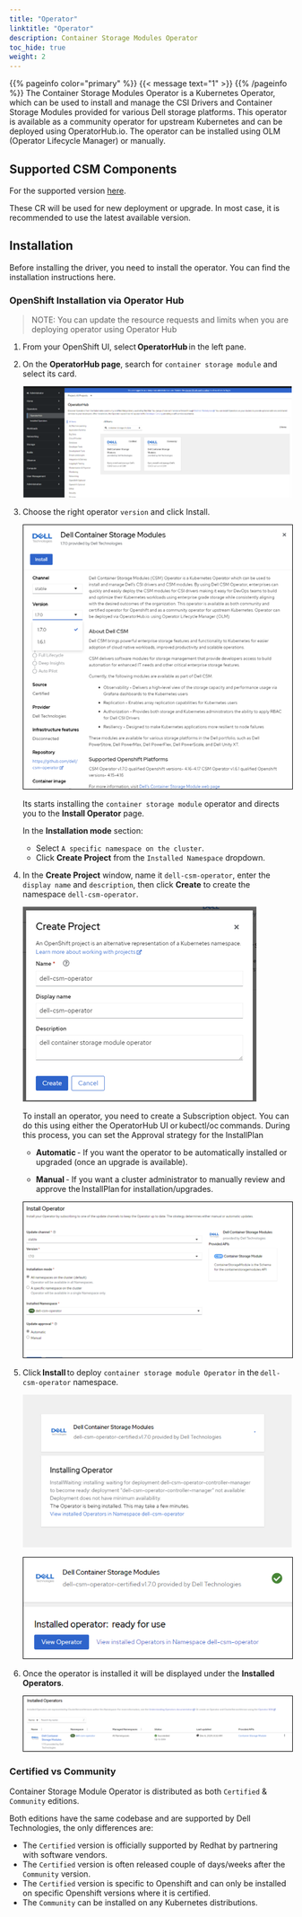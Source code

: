 ```yaml
---
title: "Operator"
linktitle: "Operator"
description: Container Storage Modules Operator
toc_hide: true 
weight: 2
---
```

{{% pageinfo color="primary" %}}
{{< message text="1" >}}
{{% /pageinfo %}}
The Container Storage Modules Operator is a Kubernetes Operator, which can be used to install and manage the CSI Drivers and Container Storage Modules provided for various Dell storage platforms. This operator is available as a community operator for upstream Kubernetes and can be deployed using OperatorHub.io. The operator can be installed using OLM (Operator Lifecycle Manager) or manually.

## Supported CSM Components
For the supported version [here](../../../supportmatrix/#operator-compatibility-matrix).

These CR will be used for new deployment or upgrade. In most case, it is recommended to use the latest available version.

## Installation

Before installing the driver, you need to install the operator. You can find the installation instructions here.


### OpenShift Installation via Operator Hub
<!--
>NOTE: You can update the resource requests and limits when you are deploying operator using Operator Hub

`dell-csm-operator` can be installed via Operator Hub on upstream Kubernetes clusters & Red Hat OpenShift Clusters.

The installation process involves the creation of a `Subscription` object either via the _OperatorHub_ UI or using `kubectl/oc`. While creating the `Subscription` you can set the Approval strategy for the `InstallPlan` for the operator to:

* _Automatic_ - If you want the operator to be automatically installed or upgraded (once an upgrade is available).
* _Manual_ - If you want a cluster administrator to manually review and approve the `InstallPlan` for installation/upgrades.

![OpenShit Operator Hub CSM install](./../../../../../images/deployment/operator_hub_install.gif) 
--> 
>NOTE: You can update the resource requests and limits when you are deploying operator using Operator Hub

1. From your OpenShift UI, select **OperatorHub** in the left pane.

2. On the **OperatorHub page**, search for `container storage module` and select its card.

   <img src="./../../../../../images/deployment/operator/operatorhub_page.png" ><br> 

3. Choose the right operator `version` and click Install.

   <img src="./../../../../../images/deployment/operator/operator_version.png" style="border:1px solid black"> <br> 

   Its starts installing the `container storage module` operator and directs you to the **Install Operator** page.

   In the **Installation mode** section:
   - Select `A specific namespace on the cluster`.
   - Click **Create Project** from the `Installed Namespace` dropdown.

4. In the **Create Project** window, name it `dell-csm-operator`, enter the `display name` and `description`, then click **Create** to create the namespace `dell-csm-operator`.

   <img src="./../../../../../images/deployment/operator/create_project.png"> </br>

   To install an operator, you need to create a Subscription object. You can do this using either the OperatorHub UI or kubectl/oc commands. During this process, you can set the Approval strategy for the InstallPlan 

   * **Automatic** - If you want the operator to be automatically installed or upgraded (once an upgrade is available).

   * **Manual** - If you want a cluster administrator to manually review and approve the InstallPlan for installation/upgrades.  

   <img src="./../../../../../images/deployment/operator/install_operator.png" style="border:1px solid black"> </br> 

5. Click **Install** to deploy `container storage module Operator` in the `dell-csm-operator` namespace.  

   <img src="./../../../../../images/deployment/operator/installing_operator.png" > </br>

   <img src="./../../../../../images/deployment/operator/installing_operator1.png" style="border:1px solid black"></br>

6. Once the operator is installed it will be displayed under the **Installed Operators**.
   
   <img src="./../../../../../images/deployment/operator/installed_operator.png" style="border: 1px solid black">





### Certified vs Community

Container Storage Module Operator is distributed as both `Certified` & `Community` editions.

Both editions have the same codebase and are supported by Dell Technologies, the only differences are:

* The `Certified` version is officially supported by Redhat by partnering with software vendors.
* The `Certified` version is often released couple of days/weeks after the `Community` version.
* The `Certified` version is specific to Openshift and can only be installed on specific Openshift versions where it is certified.
* The `Community` can be installed on any Kubernetes distributions.
